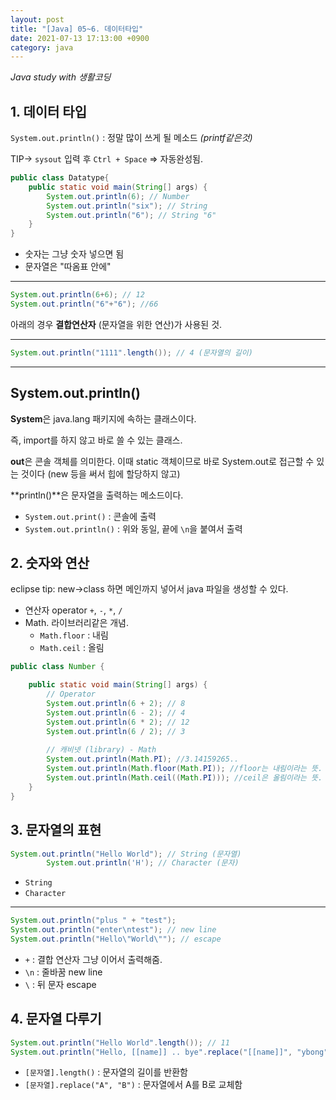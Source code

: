 ```yaml
---
layout: post
title: "[Java] 05~6. 데이터타입"
date: 2021-07-13 17:13:00 +0900
category: java
---
```


*Java study with 생활코딩*
<br/>
## 1. 데이터 타입

`System.out.println()` : 정말 많이 쓰게 될 메소드 *(printf같은것)*

TIP→ `sysout` 입력 후 `Ctrl + Space` ⇒ 자동완성됨.

```java
public class Datatype{
	public static void main(String[] args) {
		System.out.println(6); // Number
		System.out.println("six"); // String
		System.out.println("6"); // String "6"
	}
}
```

- 숫자는 그냥 숫자 넣으면 됨
- 문자열은 "따옴표 안에"

---

```java
System.out.println(6+6); // 12
System.out.println("6"+"6"); //66
```

아래의 경우 **결합연산자** (문자열을 위한 연산)가 사용된 것. 

---

```java
System.out.println("1111".length()); // 4 (문자열의 길이)
```

---

## System.out.println()

**System**은 java.lang 패키지에 속하는 클래스이다.

즉, import를 하지 않고 바로 쓸 수 있는 클래스. 

**out**은 콘솔 객체를 의미한다. 이때 static 객체이므로 바로 System.out로 접근할 수 있는 것이다 (new 등을 써서 힙에 할당하지 않고)

**println()**은 문자열을 출력하는 메소드이다. 

- `System.out.print()` : 콘솔에 출력
- `System.out.println()` : 위와 동일, 끝에 `\n`을 붙여서 출력

## 2. 숫자와 연산

eclipse tip: new→class 하면 메인까지 넣어서 java 파일을 생성할 수 있다. 

- 연산자 operator `+`, `-`, `*`, `/`
- Math. 
라이브러리같은 개념.
    - `Math.floor` : 내림
    - `Math.ceil` : 올림

```java
public class Number {

	public static void main(String[] args) {
		// Operator
		System.out.println(6 + 2); // 8
		System.out.println(6 - 2); // 4
		System.out.println(6 * 2); // 12
		System.out.println(6 / 2); // 3
		
		// 캐비넷 (library) - Math
		System.out.println(Math.PI); //3.14159265..
		System.out.println(Math.floor(Math.PI)); //floor는 내림이라는 뜻. --> 3.0
		System.out.println(Math.ceil((Math.PI))); //ceil은 올림이라는 뜻. --> 4.0
	}
}
```

## 3. 문자열의 표현

```java
System.out.println("Hello World"); // String (문자열)
		System.out.println('H'); // Character (문자)
```

- `String`
- `Character`

---

```java
System.out.println("plus " + "test");
System.out.println("enter\ntest"); // new line
System.out.println("Hello\"World\""); // escape
```

- `+` : 결합 연산자 그냥 이어서 출력해줌.
- `\n` : 줄바꿈 new line
- `\` : 뒤 문자 escape

## 4. 문자열 다루기

```java
System.out.println("Hello World".length()); // 11
System.out.println("Hello, [[name]] .. bye".replace("[[name]]", "ybong")); // Hello, ybong .. bye
```

- `[문자열].length()` : 문자열의 길이를 반환함
- `[문자열].replace("A", "B")` : 문자열에서 A를 B로 교체함